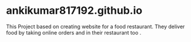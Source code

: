 # ankikumar817192.github.io
This Project based on creating website for a food restaurant.
They deliver food by taking online orders and in their restaurant too .
